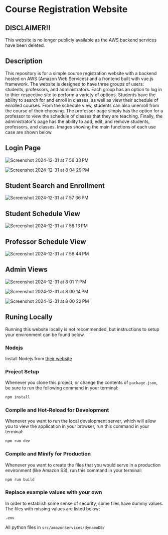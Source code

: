 # Course Registration Website

## DISCLAIMER!!
This website is no longer publicly available as the AWS backend services have been deleted.

## Description
This repository is for a simple course registration website with a backend hosted on AWS (Amazon Web Services) and a frontend built with vue.js framework. The website is designed to have three groups of users: students, professors, and administrators. Each group has an option to log in to thier respective site to perform a variety of options. Students have the ability to search for and enroll in classes, as well as view their schedule of enrolled courses. From the schedule view, students can also unenroll from the course of their choosing.
The professor page simply has the option for a professor to view the schedule of classes that they are teaching.
Finally, the administrator's page has the ability to add, edit, and remove students, professors, and classes. Images showing the main functions of each use case are shown below.

## Login Page
![Screenshot 2024-12-31 at 7 56 33 PM](https://github.com/user-attachments/assets/0634ce57-b139-4294-85be-c951c531ba61)

![Screenshot 2024-12-31 at 8 04 29 PM](https://github.com/user-attachments/assets/c6b5d755-5c65-4d65-8146-a314c2e34f8d)

## Student Search and Enrollment
![Screenshot 2024-12-31 at 7 57 36 PM](https://github.com/user-attachments/assets/36f51784-07d4-4d88-a124-d41ac3a0dfae)

## Student Schedule View
![Screenshot 2024-12-31 at 7 58 13 PM](https://github.com/user-attachments/assets/1599a9b2-f6d4-4af4-b508-b4ba5acac467)

## Professor Schedule View
![Screenshot 2024-12-31 at 7 58 44 PM](https://github.com/user-attachments/assets/f92ad62d-2e74-4054-8983-bf16f7228088)

## Admin Views
![Screenshot 2024-12-31 at 8 01 11 PM](https://github.com/user-attachments/assets/06d1cb44-b446-4e6d-b080-2aad7f781c89)

![Screenshot 2024-12-31 at 8 00 14 PM](https://github.com/user-attachments/assets/5a7dd5a9-cf6a-4c25-a3f8-8843909cc22b)

![Screenshot 2024-12-31 at 8 00 22 PM](https://github.com/user-attachments/assets/dec042cb-b79f-48f5-98d5-c4939ba09bd6)

## Runing Locally

Running this website locally is not recommended, but instructions to setup your environment can be found below.

### Nodejs

Install Nodejs from [their website](https://nodejs.org/en)

### Project Setup

Whenever you clone this project, or change the contents of `package.json`, be sure to run the following command in your terminal:

```sh
npm install
```

### Compile and Hot-Reload for Development

Whenever you want to run the local development server, which will allow you to view the application in your browser, run this command in your terminal:

```sh
npm run dev
```

### Compile and Minify for Production

Whenever you want to create the files that you would serve in a production environment (like Amazon S3), run this command in your terminal:

```sh
npm run build
```

### Replace example values with your own

In order to establish some sense of security, some files have dummy values. The files with missing values are listed below:

`.env`

All python files in `src/amazonServices/dynamoDB/`

